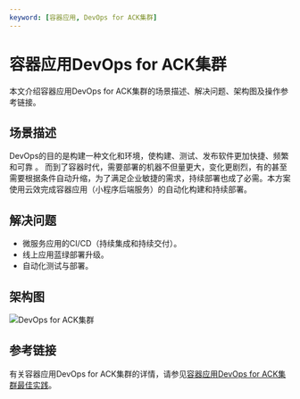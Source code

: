 ```yaml
---
keyword: [容器应用, DevOps for ACK集群]
---
```


# 容器应用DevOps for ACK集群

本文介绍容器应用DevOps for ACK集群的场景描述、解决问题、架构图及操作参考链接。

## 场景描述

DevOps的目的是构建一种文化和环境，使构建、测试、发布软件更加快捷、频繁和可靠 。 而到了容器时代，需要部署的机器不但量更大，变化更剧烈，有的甚至需要根据条件自动升缩，为了满足企业敏捷的需求，持续部署也成了必需。本方案使用云效完成容器应用（小程序后端服务）的自动化构建和持续部署。

## 解决问题

-   微服务应用的CI/CD（持续集成和持续交付）。
-   线上应用蓝绿部署升级。
-   自动化测试与部署。

## 架构图

![DevOps for ACK集群](https://static-aliyun-doc.oss-accelerate.aliyuncs.com/assets/img/zh-CN/5663659951/p82659.png)

## 参考链接

有关容器应用DevOps for ACK集群的详情，请参见[容器应用DevOps for ACK集群最佳实践](https://www.aliyun.com/acts/best-practice/preview?id=52144)。

